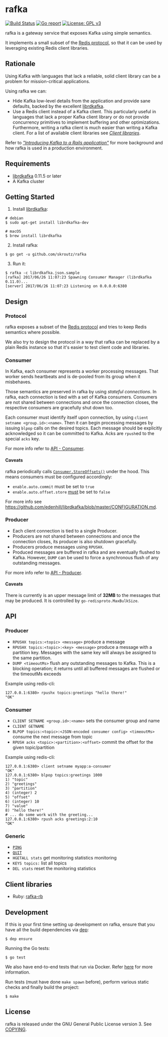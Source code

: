 rafka
=====

[![Build Status](https://api.travis-ci.org/skroutz/rafka.svg?branch=master)](https://travis-ci.org/skroutz/rafka)
[![Go report](https://goreportcard.com/badge/github.com/skroutz/rafka)](https://goreportcard.com/report/github.com/skroutz/rafka)
[![License: GPL v3](https://img.shields.io/badge/License-GPL%20v3-blue.svg)](https://www.gnu.org/licenses/gpl-3.0)

rafka is a gateway service that exposes Kafka using simple semantics.

It implements a small subset of the [Redis protocol](https://redis.io/topics/protocol), so that it
can be used by leveraging existing Redis client libraries.

Rationale
---------

Using Kafka with languages that lack a reliable, solid client library can be a problem for
mission-critical applications.

Using rafka we can:

- Hide Kafka low-level details from the application and provide sane defaults, backed by the
  excellent [librdkafka](https://github.com/edenhill/librdkafka).
- Use a Redis client instead of a Kafka client. This particularly useful in languages that lack a
  proper Kafka client library or do not provide concurrency primitives to implement buffering and
  other optimizations. Furthermore, writing a rafka client is much easier than writing a Kafka
  client. For a list of available client libraries see [_Client libraries_](#client-libraries).

Refer to [*"Introducing Kafka to a Rails application"*](https://engineering.skroutz.gr/blog/kafka-rails-integration/)
for more background and how rafka is used in a production environment.

Requirements
------------

- [librdkafka](https://github.com/edenhill/librdkafka) 0.11.5 or later
- A Kafka cluster

Getting Started
------------

1. Install [librdkafka](https://github.com/edenhill/librdkafka):

```shell
# debian
$ sudo apt-get install librdkafka-dev

# macOS
$ brew install librdkafka
```

2. Install rafka:

```shell
$ go get -u github.com/skroutz/rafka
```

3. Run it:

```shell
$ rafka -c librdkafka.json.sample
[rafka] 2017/06/26 11:07:23 Spawning Consumer Manager (librdkafka 0.11.0)...
[server] 2017/06/26 11:07:23 Listening on 0.0.0.0:6380
```

Design
------

### Protocol

rafka exposes a subset of the [Redis protocol](https://redis.io/topics/protocol) and tries to keep
Redis semantics where possible.

We also try to design the protocol in a way that rafka can be replaced by a plain Redis instance so
that it's easier to test client code and libraries.

### Consumer

In Kafka, each consumer represents a worker processing messages. That worker sends heartbeats and
is de-pooled from its group when it misbehaves.

Those semantics are preserved in rafka by using _stateful connections_. In rafka, each connection
is tied with a set of Kafka consumers. Consumers are not shared between connections and once the
connection closes, the respective consumers are gracefully shut down too.

Each consumer must identify itself upon connection, by using `client setname <group.id>:<name>`.
Then it can begin processing messages by issuing `blpop` calls on the desired topics. Each message
should be explicitly acknowledged so it can be committed to Kafka. Acks are `rpush`ed to the
special `acks` key.

For more info refer to [API - Consumer](https://github.com/skroutz/rafka#consumer-1).

#### Caveats

rafka periodically calls [`Consumer.StoreOffsets()`](https://docs.confluent.io/current/clients/confluent-kafka-go/index.html#Consumer.StoreOffsets)
under the hood. This means consumers must be configured accordingly:

- `enable.auto.commit` must be set to `true`
- `enable.auto.offset.store` [must](https://github.com/edenhill/librdkafka/blob/v0.11.4/src/rdkafka.h#L2665) be set to `false`

For more info see https://github.com/edenhill/librdkafka/blob/master/CONFIGURATION.md.

### Producer

- Each client connection is tied to a single Producer.
- Producers are not shared between connections and once the connection closes, its producer is also
  shutdown gracefully.
- Producers produce messages using `RPUSHX`.
- Produced messages are buffered in rafka and are eventually flushed to Kafka. However, `DUMP` can
  be used to force a synchronous flush of any outstanding messages.

For more info refer to [API - Producer](https://github.com/skroutz/rafka#producer-1).

#### Caveats

There is currently is an upper message limit of **32MB** to the messages that may be produced. It
is controlled by `go-redisproto.MaxBulkSize`.

API
---

### Producer

- `RPUSHX topics:<topic> <message>` produce a message
- `RPUSHX topics:<topic>:<key> <message>` produce a message with a partition key.  Messages with
  the same key will always be assigned to the same partition.
- `DUMP <timeoutMs>` flush any outstanding messages to Kafka. This is a blocking operation; it
  returns until all buffered messages are flushed or the timeoutMs exceeds

Example using redis-cli:

```shell
127.0.0.1:6380> rpushx topics:greetings "hello there!"
"OK"
```

### Consumer

- `CLIENT SETNAME <group.id>:<name>` sets the consumer group and name
- `CLIENT GETNAME`
- `BLPOP topics:<topic>:<JSON-encoded consumer config> <timeoutMs>` consume the next message from
  topic
- `RPUSH acks <topic>:<partition>:<offset>` commit the offset for the given topic/partition

Example using redis-cli:

```shell
127.0.0.1:6380> client setname myapp:a-consumer
"OK"
127.0.0.1:6380> blpop topics:greetings 1000
1) "topic"
2) "greetings"
3) "partition"
4) (integer) 2
5) "offset"
6) (integer) 10
7) "value"
8) "hello there!"
# ... do some work with the greeting...
127.0.0.1:6380> rpush acks greetings:2:10
"OK"
```

### Generic

- [`PING`](https://redis.io/commands/ping)
- [`QUIT`](https://redis.io/commands/quit)
- `HGETALL stats` get monitoring statistics monitoring
- `KEYS topics:` list all topics
- `DEL stats` reset the monitoring statistics

Client libraries
----------------

- Ruby: [rafka-rb](https://github.com/skroutz/rafka-rb)

Development
-----------

If this is your first time setting up development on rafka, ensure that you have all the build
dependencies via [dep](https://github.com/golang/dep):

```shell
$ dep ensure
```

Running the Go tests:

```shell
$ go test
```

We also have end-to-end tests that run via Docker. Refer [here](test/README.md) for more
information.

Run tests (must have done `make spawn` before), perform various static checks and finally build the
project:

```shell
$ make
```

License
-------

rafka is released under the GNU General Public License version 3. See [COPYING](COPYING).
